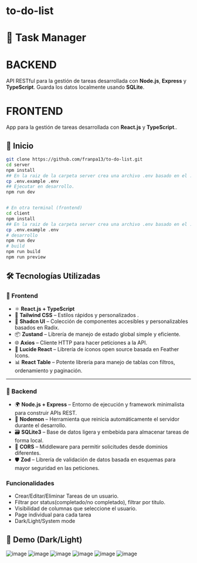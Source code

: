 # to-do-list

# 📝 Task Manager

# BACKEND
API RESTful para la gestión de tareas desarrollada con **Node.js**, **Express** y **TypeScript**. Guarda los datos localmente usando **SQLite**.
# FRONTEND
App para la gestión de tareas desarrollada con **React.js** y **TypeScript**..

## 🚀 Inicio 


```bash
git clone https://github.com/franpa13/to-do-list.git
cd server
npm install
## En la raiz de la carpeta server crea una archivo .env basado en el .env.example y editá el .env con tus propias configuraciones:
cp .env.example .env
## Ejecutar en desarrollo.
npm run dev


# En otra terminal (frontend)
cd client
npm install
## En la raiz de la carpeta server crea una archivo .env basado en el .env.example y editá el .env con tus propias configuraciones:
cp .env.example .env
# desarrollo
npm run dev
# build
npm run build
npm run preview

```
## 🛠️ Tecnologías Utilizadas

### 🧩 Frontend

- ⚛️ **React.js + TypeScript** 
- 🎨 **Tailwind CSS** –  Estilos rápidos y personalizados .
- 🧱 **Shadcn UI** – Colección de componentes accesibles y personalizables basados en Radix.
- 📦 **Zustand** – Librería de manejo de estado global simple y eficiente.
- 🌐 **Axios** – Cliente HTTP para hacer peticiones a la API.
- 🧭 **Lucide React** – Librería de íconos open source basada en Feather Icons.
- 📊 **React Table** – Potente librería para manejo de tablas con filtros, ordenamiento y paginación.

---

### 🧠 Backend

- 🌍 **Node.js + Express** – Entorno de ejecución y framework minimalista para construir APIs REST.
- 🔁 **Nodemon** – Herramienta que reinicia automáticamente el servidor durante el desarrollo.
- 🗃️ **SQLite3** – Base de datos ligera y embebida para almacenar tareas de forma local.
- 🔐 **CORS** – Middleware para permitir solicitudes desde dominios diferentes.
- 🛡️ **Zod** – Librería de validación de datos basada en esquemas para mayor seguridad en las peticiones.

### Funcionalidades 
- Crear/Editar/Eliminar Tareas de un usuario.
- Filtrar por status(completado/no completado), filtrar por titulo.
- Visibilidad de columnas que seleccione el usuario.
- Page individual para cada tarea
- Dark/Light/System mode

## 📸 Demo (Dark/Light)
![image](https://github.com/user-attachments/assets/5eea3ef6-be2a-4e29-8ecf-9d2191f37b0e)
![image](https://github.com/user-attachments/assets/fda3213c-b4f4-4306-8b46-33dcc141c913)
![image](https://github.com/user-attachments/assets/ff93afc3-a55d-4f0d-9341-b30570cbf0b2)
![image](https://github.com/user-attachments/assets/fe65ad9e-4a9d-4ef2-8f53-175a354d1cff)
![image](https://github.com/user-attachments/assets/9ffe17d0-1f61-4a58-a93e-f350bbd30d0b)
![image](https://github.com/user-attachments/assets/ba7e30ad-aba9-4a3b-9b73-3d4e9cfb1938)




